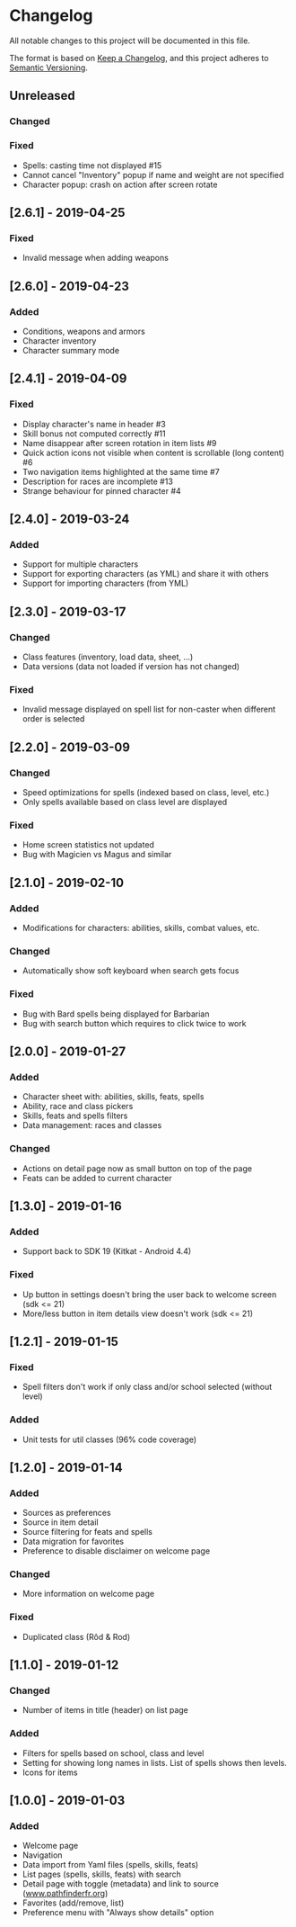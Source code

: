 # Changelog
All notable changes to this project will be documented in this file.

The format is based on [Keep a Changelog](https://keepachangelog.com/en/1.0.0/),
and this project adheres to [Semantic Versioning](https://semver.org/spec/v2.0.0.html).

## Unreleased
### Changed
### Fixed
- Spells: casting time not displayed #15
- Cannot cancel "Inventory" popup if name and weight are not specified
- Character popup: crash on action after screen rotate

## [2.6.1] - 2019-04-25
### Fixed
- Invalid message when adding weapons

## [2.6.0] - 2019-04-23
### Added
- Conditions, weapons and armors 
- Character inventory
- Character summary mode

## [2.4.1] - 2019-04-09
### Fixed
- Display character's name in header #3
- Skill bonus not computed correctly #11
- Name disappear after screen rotation in item lists #9
- Quick action icons not visible when content is scrollable (long content) #6
- Two navigation items highlighted at the same time #7
- Description for races are incomplete #13
- Strange behaviour for pinned character #4

## [2.4.0] - 2019-03-24
### Added
- Support for multiple characters
- Support for exporting characters (as YML) and share it with others
- Support for importing characters (from YML)

## [2.3.0] - 2019-03-17
### Changed
- Class features (inventory, load data, sheet, ...)
- Data versions (data not loaded if version has not changed)
### Fixed
- Invalid message displayed on spell list for non-caster when different order is selected

## [2.2.0] - 2019-03-09
### Changed
- Speed optimizations for spells (indexed based on class, level, etc.)
- Only spells available based on class level are displayed
### Fixed
- Home screen statistics not updated
- Bug with Magicien vs Magus and similar

## [2.1.0] - 2019-02-10
### Added
- Modifications for characters: abilities, skills, combat values, etc.
### Changed
- Automatically show soft keyboard when search gets focus
### Fixed
- Bug with Bard spells being displayed for Barbarian
- Bug with search button which requires to click twice to work

## [2.0.0] - 2019-01-27
### Added
- Character sheet with: abilities, skills, feats, spells
- Ability, race and class pickers
- Skills, feats and spells filters
- Data management: races and classes
### Changed
- Actions on detail page now as small button on top of the page
- Feats can be added to current character

## [1.3.0] - 2019-01-16
### Added
- Support back to SDK 19 (Kitkat - Android 4.4)
### Fixed
- Up button in settings doesn't bring the user back to welcome screen (sdk <= 21)
- More/less button in item details view doesn't work (sdk <= 21)

## [1.2.1] - 2019-01-15 
### Fixed
- Spell filters don't work if only class and/or school selected (without level)
### Added
- Unit tests for util classes (96% code coverage)

## [1.2.0] - 2019-01-14
### Added
- Sources as preferences
- Source in item detail
- Source filtering for feats and spells
- Data migration for favorites
- Preference to disable disclaimer on welcome page
### Changed
- More information on welcome page
### Fixed
- Duplicated class (Rôd & Rod)

## [1.1.0] - 2019-01-12 
### Changed
- Number of items in title (header) on list page
### Added
- Filters for spells based on school, class and level
- Setting for showing long names in lists. List of spells shows then levels.
- Icons for items

## [1.0.0] - 2019-01-03
### Added
- Welcome page
- Navigation
- Data import from Yaml files (spells, skills, feats)
- List pages (spells, skills, feats) with search
- Detail page with toggle (metadata) and link to source (www.pathfinderfr.org)
- Favorites (add/remove, list)
- Preference menu with "Always show details" option
